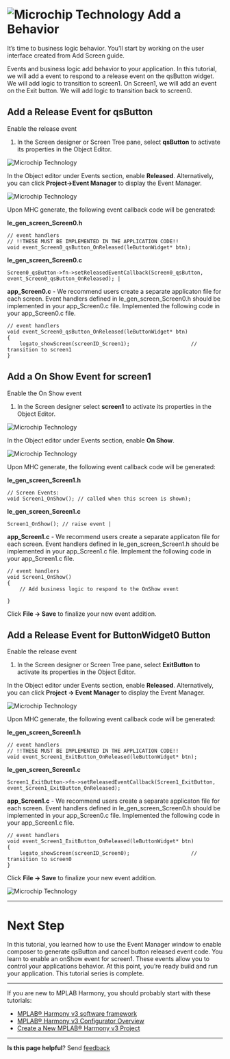 # ![Microchip Technology](images/mhgs.png) Add a Behavior

It’s time to business logic behavior. You’ll start by working on the user interface created from Add Screen guide.

Events and business logic add behavior to your application. In this tutorial, we will add a event to respond to a release event on the qsButton widget. We will add logic to transition to screen1. On Screen1, we will add an event on the Exit button. We will add logic to transition back to screen0.

## Add a Release Event for qsButton

Enable the release event

1. In the Screen designer or Screen Tree pane, select **qsButton** to activate its properties in the Object Editor.

![Microchip Technology](images/lcug_quickstart_eventqsbutton.png)

In the Object editor under Events section, enable **Released**. Alternatively, you can click **Project->Event Manager** to display the Event Manager. 

![Microchip Technology](images/lcug_quickstart_eventmanagerqsbuttton.png)

Upon MHC generate, the following event callback code will be generated:

**le_gen_screen_Screen0.h**

    // event handlers
    // !!THESE MUST BE IMPLEMENTED IN THE APPLICATION CODE!!
    void event_Screen0_qsButton_OnReleased(leButtonWidget* btn);

**le_gen_screen_Screen0.c**

    Screen0_qsButton->fn->setReleasedEventCallback(Screen0_qsButton, event_Screen0_qsButton_OnReleased); |

**app_Screen0.c** - We recommend users create a separate applicaton file for each screen. Event handlers defined in le_gen_screen_Screen0.h should be implemented in your app_Screen0.c file. Implemented the following code in your app_Screen0.c file.

    // event handlers
    void event_Screen0_qsButton_OnReleased(leButtonWidget* btn)
    {
        legato_showScreen(screenID_Screen1);                    // transition to screen1
    }

## Add a On Show Event for screen1

Enable the On Show event

1. In the Screen designer select **screen1** to activate its properties in the Object Editor.

![Microchip Technology](images/lcug_quickstart_eventqsbutton.png)

In the Object editor under Events section, enable **On Show**.

![Microchip Technology](images/lcug_quickstart_eventmanagerqsbuttton.png)

Upon MHC generate, the following event callback code will be generated:

**le_gen_screen_Screen1.h**

    // Screen Events:
    void Screen1_OnShow(); // called when this screen is shown);

**le_gen_screen_Screen1.c**

    Screen1_OnShow(); // raise event |

**app_Screen1.c** - We recommend users create a separate applicaton file for each screen. Event handlers defined in le_gen_screen_Screen1.h should be implemented in your app_Screen1.c file. Implement the following code in your app_Screen1.c file.

    // event handlers
    void Screen1_OnShow()
    {
        // Add business logic to respond to the OnShow event
<!--
    Screen0_SplashHarmonyLogo->fn->setVisible(Screen0_SplashHarmonyLogo, LE_TRUE);
    Screen0_SplashHarmonyLogo->fn->setAlphaEnabled(Screen0_SplashHarmonyLogo, LE_FALSE);
-->
    }

Click **File -> Save** to finalize your new event addition.


## Add a Release Event for ButtonWidget0 Button

Enable the release event

1. In the Screen designer or Screen Tree pane, select **ExitButton** to activate its properties in the Object Editor.

In the Object editor under Events section, enable **Released**. Alternatively, you can click **Project -> Event Manager** to display the Event Manager. 

![Microchip Technology](images/lcug_quickstart_eventexitreleased.png)

Upon MHC generate, the following event callback code will be generated:

**le_gen_screen_Screen1.h**

    // event handlers
    // !!THESE MUST BE IMPLEMENTED IN THE APPLICATION CODE!!
    void event_Screen1_ExitButton_OnReleased(leButtonWidget* btn);

**le_gen_screen_Screen1.c**

    Screen1_ExitButton->fn->setReleasedEventCallback(Screen1_ExitButton, event_Screen1_ExitButton_OnReleased);

**app_Screen1.c** - We recommend users create a separate applicaton file for each screen. Event handlers defined in le_gen_screen_Screen0.h should be implemented in your app_Screen0.c file. Implemented the following code in your app_Screen1.c file.

    // event handlers
    void event_Screen1_ExitButton_OnReleased(leButtonWidget* btn)
    {
        legato_showScreen(screenID_Screen0);                    // transition to screen0
    }

Click **File -> Save** to finalize your new event addition.

![Microchip Technology](images/lcug_quickstart_save.png)

***

# Next Step

In this tutorial, you learned how to use the Event Manager window to enable composer to generate qsButton and cancel button released event code. You learn to enable an onShow event for screen1. These events allow you to control your applications behavior. At this point, you’re ready build and run your application. This tutorial series is complete.


***

If you are new to MPLAB Harmony, you should probably start with these tutorials:

* [MPLAB® Harmony v3 software framework](https://microchipdeveloper.com/harmony3:start) 
* [MPLAB® Harmony v3 Configurator Overview](https://microchipdeveloper.com/harmony3:mhc-overview)
* [Create a New MPLAB® Harmony v3 Project](https://microchipdeveloper.com/harmony3:new-proj)

***

**Is this page helpful**? Send [feedback](https://github.com/Microchip-MPLAB-Harmony/gfx/issues)